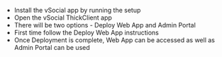 * Install the vSocial app by running the setup
* Open the vSocial ThickClient app
* There will be two options - Deploy Web App and Admin Portal
* First time follow the Deploy Web App instructions
* Once Deployment is complete, Web App can be accessed as well as Admin Portal can be used

